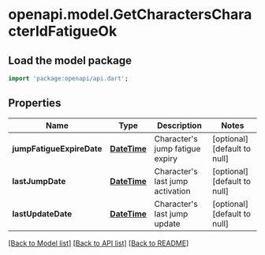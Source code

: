 # openapi.model.GetCharactersCharacterIdFatigueOk

## Load the model package
```dart
import 'package:openapi/api.dart';
```

## Properties
Name | Type | Description | Notes
------------ | ------------- | ------------- | -------------
**jumpFatigueExpireDate** | [**DateTime**](DateTime.md) | Character&#39;s jump fatigue expiry | [optional] [default to null]
**lastJumpDate** | [**DateTime**](DateTime.md) | Character&#39;s last jump activation | [optional] [default to null]
**lastUpdateDate** | [**DateTime**](DateTime.md) | Character&#39;s last jump update | [optional] [default to null]

[[Back to Model list]](../README.md#documentation-for-models) [[Back to API list]](../README.md#documentation-for-api-endpoints) [[Back to README]](../README.md)


